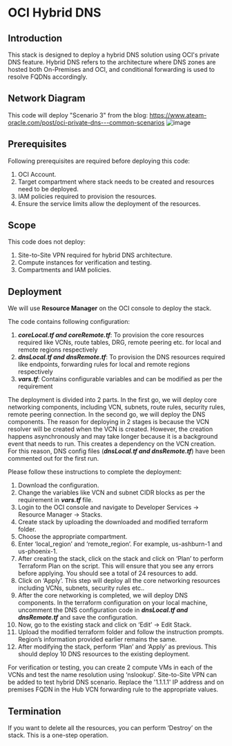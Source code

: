 # OCI Hybrid DNS

## Introduction

This stack is designed to deploy a hybrid DNS solution using OCI's private DNS feature. Hybrid DNS refers to the architecture where DNS zones are hosted both On-Premises and OCI, and conditional forwarding is used to resolve FQDNs accordingly.

## Network Diagram

This code will deploy "Scenario 3" from the blog: https://www.ateam-oracle.com/post/oci-private-dns---common-scenarios
![image](https://github.com/oracle-quickstart/oci-security-networking/assets/42783062/d42845e6-041c-4f82-a8c3-546c3282d08b)

## Prerequisites

Following prerequisites are required before deploying this code:
1.	OCI Account.
2.	Target compartment where stack needs to be created and resources need to be deployed.
3.	IAM policies required to provision the resources.
4.	Ensure the service limits allow the deployment of the resources.

## Scope

This code does not deploy:

1.	Site-to-Site VPN required for hybrid DNS architecture.
2.	Compute instances for verification and testing.
3.	Compartments and IAM policies.


## Deployment

We will use **Resource Manager** on the OCI console to deploy the stack.

The code contains following configuration:

1. **_coreLocal.tf and coreRemote.tf_**: To provision the core resources required like VCNs, route tables, DRG, remote peering etc. for local and remote regions respectively
2. **_dnsLocal.tf and dnsRemote.tf_**: To provision the DNS resources required like endpoints, forwarding rules for local and remote regions respectively
3. **_vars.tf_**: Contains configurable variables and can be modified as per the requirement

The deployment is divided into 2 parts. In the first go, we will deploy core networking components, including VCN, subnets, route rules, security rules, remote peering connection. In the second go, we will deploy the DNS components. The reason for deploying in 2 stages is because the VCN resolver will be created when the VCN is created. However, the creation happens asynchronously and may take longer because it is a background event that needs to run. This creates a dependency on the VCN creation. For this reason, DNS config files (**_dnsLocal.tf and dnsRemote.tf_**) have been commented out for the first run.

Please follow these instructions to complete the deployment:

1.	Download the configuration.
2.	Change the variables like VCN and subnet CIDR blocks as per the requirement in **_vars.tf_** file.
3.	Login to the OCI console and navigate to Developer Services -> Resource Manager -> Stacks.
4.	Create stack by uploading the downloaded and modified terraform folder.
5.	Choose the appropriate compartment.
6.	Enter ‘local_region’ and ‘remote_region’. For example, us-ashburn-1 and us-phoenix-1.
7.	After creating the stack, click on the stack and click on ‘Plan’ to perform Terraform Plan on the script. This will ensure that you see any errors before applying. You should see a total of 24 resources to add.
8.	Click on ‘Apply’. This step will deploy all the core networking resources including VCNs, subnets, security rules etc..
9.	After the core networking is completed, we will deploy DNS components. In the terraform configuration on your local machine, uncomment the DNS configuration code in **_dnsLocal.tf and dnsRemote.tf_** and save the configuration.
10.	Now, go to the existing stack and click on ‘Edit’ -> Edit Stack.
11.	Upload the modified terraform folder and follow the instruction prompts. Region’s information provided earlier remains the same.
12.	After modifying the stack, perform ‘Plan’ and ‘Apply’ as previous. This should deploy 10 DNS resources to the existing deployment.

For verification or testing, you can create 2 compute VMs in each of the VCNs and test the name resolution using ‘nslookup’.
Site-to-Site VPN can be added to test hybrid DNS scenario. Replace the '1.1.1.1' IP address and on premises FQDN in the Hub VCN forwarding rule to the appropriate values.

## Termination

If you want to delete all the resources, you can perform ‘Destroy’ on the stack. This is a one-step operation.

